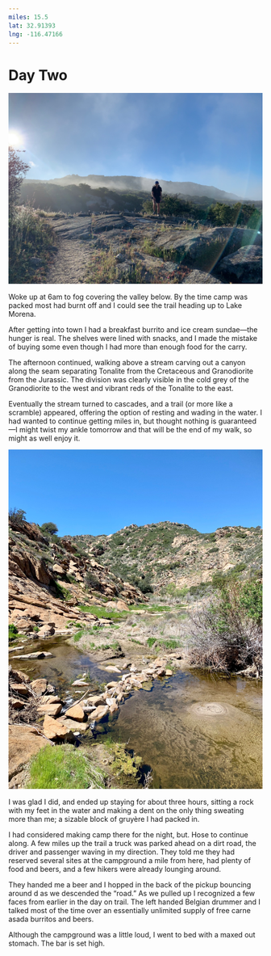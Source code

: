 ```yaml
---
miles: 15.5
lat: 32.91393
lng: -116.47166
---
```


# Day Two

![r:75](2019-04-20.jpeg)

Woke up at 6am to fog covering the valley below. By the time camp was packed most had burnt off and I could see the trail heading up to Lake Morena.

After getting into town I had a breakfast burrito and ice cream sundae—the hunger is real. The shelves were lined with snacks, and I made the mistake of buying some even though I had more than enough food for the carry.

<!-- more -->

The afternoon continued, walking above a stream carving out a canyon along the seam separating Tonalite from the Cretaceous and Granodiorite from the Jurassic. The division was clearly visible in the cold grey of the Granodiorite to the west and vibrant reds of the Tonalite to the east.

Eventually the stream turned to cascades, and a trail (or more like a scramble) appeared, offering the option of resting and wading in the water. I had wanted to continue getting miles in, but thought nothing is guaranteed—I might twist my ankle tomorrow and that will be the end of my walk, so might as well enjoy it.

![r:133](2019-04-20-2.jpeg)

I was glad I did, and ended up staying for about three hours, sitting a rock with my feet in the water and making a dent on the only thing sweating more than me; a sizable block of gruyère I had packed in.

I had considered making camp there for the night, but. Hose to continue along. A few miles up the trail a truck was parked ahead on a dirt road, the driver and passenger waving in my direction. They told me they had reserved several sites at the campground a mile from here, had plenty of food and beers, and a few hikers were already lounging around.

They handed me a beer and I hopped in the back of the pickup bouncing around d as we descended the “road.” As we pulled up I recognized a few faces from earlier in the day on trail. The left handed Belgian drummer and I talked most of the time over an essentially unlimited supply of free carne asada burritos and beers.

Although the campground was a little loud, I went to bed with a maxed out stomach. The bar is set high.

